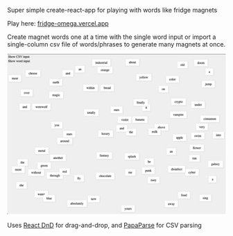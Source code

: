 Super simple create-react-app for playing with words like fridge magnets

Play here: [fridge-omega.vercel.app](https://fridge-omega.vercel.app/)

Create magnet words one at a time with the single word input or import a single-column csv file of words/phrases to generate many magnets at once.

![fridge sample](fridge.png)

Uses [React DnD](https://github.com/react-dnd/react-dnd) for drag-and-drop, and [PapaParse](https://react-papaparse.js.org/) for CSV parsing
